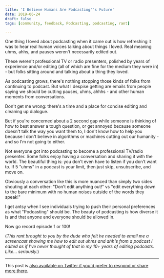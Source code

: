 ```yaml
---
title: 'I Believe Humans Are Podcasting''s Future'
date: 2019-06-24
draft: false
tags: [community, feedback, Podcasting, podcasting, rant]

---
```


One thing I loved about podcasting when it came out is how refreshing it was to hear real human voices talking about things I loved. Real meaning uhms, ahhs, and pauses weren't necessarily edited out.

These weren't professional TV or radio presenters, polished by years of experience and/or editing (all of which are fine for the medium they were in) - but folks sitting around and talking about a thing they loved.

As podcasting grows, there's nothing stopping those kinds of folks from continuing to podcast. But what I despise getting are emails from people saying we should be cutting pauses, uhms, ahhhs - and other human moments from conversations.

Don't get me wrong: there's a time and a place for concise editing and cleaning up dialogue.

But if you're concerned about a 2 second gap while someone is thinking of how to best answer a tough question, or get annoyed because someone doesn't talk the way you want them to, I don't know how to help you because I don't believe in algorithms or machines cutting out our humanity - and so I'm not going to either.

Not everyone got into podcasting to become a professional TV/radio presenter. Some folks enjoy having a conversation and sharing it with the world. The beautiful thing is: you don't even have to listen if you don't want to. If 5 "uhms" in a podcast is your limit, then just skip, unsubscribe, and move on.

Obviously a conversation like this is more nuanced than simply two sides shouting at each other: "Don't edit anything out!" vs "edit everything down to the bare minimum with no human noises outside of the words they speak!"

I get antsy when I see individuals trying to push their personal preferences as what "Podcasting" should be. The beauty of podcasting is how diverse it is and that anyone and everyone should be allowed in.

Now go record episode 1 or 100!

(_This rant brought to you by the dude who felt he needed to email me a screencast showing me how to edit out uhms and ahh's from a podcast I edited as if I've never thought of that in my 10+ years of editing podcasts. Like... seriously._)

* * *

This post is [also available on Twitter if you'd prefer to respond or share more there](https://twitter.com/iChris/status/1143227564971814919).